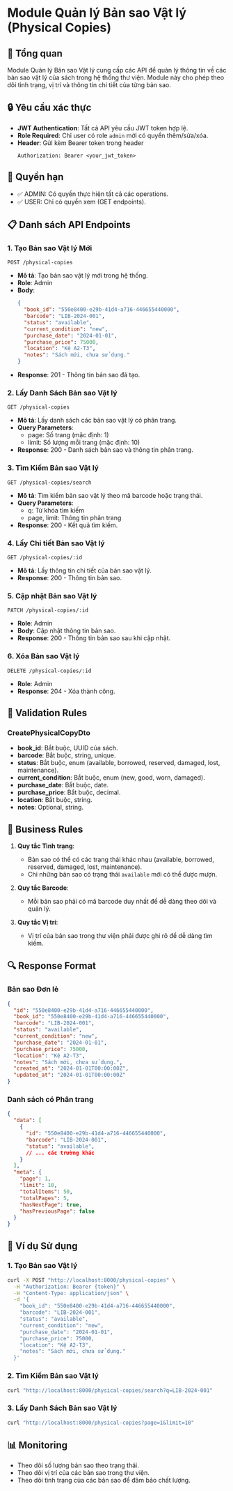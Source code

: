 # Module Quản lý Bản sao Vật lý (Physical Copies)

## 📑 Tổng quan

Module Quản lý Bản sao Vật lý cung cấp các API để quản lý thông tin về các bản sao vật lý của sách trong hệ thống thư viện. Module này cho phép theo dõi tình trạng, vị trí và thông tin chi tiết của từng bản sao.

## 🔒 Yêu cầu xác thực

- **JWT Authentication**: Tất cả API yêu cầu JWT token hợp lệ.
- **Role Required**: Chỉ user có role `admin` mới có quyền thêm/sửa/xóa.
- **Header**: Gửi kèm Bearer token trong header
  ```
  Authorization: Bearer <your_jwt_token>
  ```

## 🔑 Quyền hạn

- ✅ ADMIN: Có quyền thực hiện tất cả các operations.
- ✅ USER: Chỉ có quyền xem (GET endpoints).

## 📋 Danh sách API Endpoints

### 1. Tạo Bản sao Vật lý Mới
```http
POST /physical-copies
```
- **Mô tả**: Tạo bản sao vật lý mới trong hệ thống.
- **Role**: Admin
- **Body**:
  ```json
  {
    "book_id": "550e8400-e29b-41d4-a716-446655440000",
    "barcode": "LIB-2024-001",
    "status": "available",
    "current_condition": "new",
    "purchase_date": "2024-01-01",
    "purchase_price": 75000,
    "location": "Kệ A2-T3",
    "notes": "Sách mới, chưa sử dụng."
  }
  ```
- **Response**: 201 - Thông tin bản sao đã tạo.

### 2. Lấy Danh Sách Bản sao Vật lý
```http
GET /physical-copies
```
- **Mô tả**: Lấy danh sách các bản sao vật lý có phân trang.
- **Query Parameters**:
  - page: Số trang (mặc định: 1)
  - limit: Số lượng mỗi trang (mặc định: 10)
- **Response**: 200 - Danh sách bản sao và thông tin phân trang.

### 3. Tìm Kiếm Bản sao Vật lý
```http
GET /physical-copies/search
```
- **Mô tả**: Tìm kiếm bản sao vật lý theo mã barcode hoặc trạng thái.
- **Query Parameters**:
  - q: Từ khóa tìm kiếm
  - page, limit: Thông tin phân trang
- **Response**: 200 - Kết quả tìm kiếm.

### 4. Lấy Chi tiết Bản sao Vật lý
```http
GET /physical-copies/:id
```
- **Mô tả**: Lấy thông tin chi tiết của bản sao vật lý.
- **Response**: 200 - Thông tin bản sao.

### 5. Cập nhật Bản sao Vật lý
```http
PATCH /physical-copies/:id
```
- **Role**: Admin
- **Body**: Cập nhật thông tin bản sao.
- **Response**: 200 - Thông tin bản sao sau khi cập nhật.

### 6. Xóa Bản sao Vật lý
```http
DELETE /physical-copies/:id
```
- **Role**: Admin
- **Response**: 204 - Xóa thành công.

## 📝 Validation Rules

### CreatePhysicalCopyDto
- **book_id**: Bắt buộc, UUID của sách.
- **barcode**: Bắt buộc, string, unique.
- **status**: Bắt buộc, enum (available, borrowed, reserved, damaged, lost, maintenance).
- **current_condition**: Bắt buộc, enum (new, good, worn, damaged).
- **purchase_date**: Bắt buộc, date.
- **purchase_price**: Bắt buộc, decimal.
- **location**: Bắt buộc, string.
- **notes**: Optional, string.

## 🎯 Business Rules

1. **Quy tắc Tình trạng**:
   - Bản sao có thể có các trạng thái khác nhau (available, borrowed, reserved, damaged, lost, maintenance).
   - Chỉ những bản sao có trạng thái `available` mới có thể được mượn.

2. **Quy tắc Barcode**:
   - Mỗi bản sao phải có mã barcode duy nhất để dễ dàng theo dõi và quản lý.

3. **Quy tắc Vị trí**:
   - Vị trí của bản sao trong thư viện phải được ghi rõ để dễ dàng tìm kiếm.

## 🔍 Response Format

### Bản sao Đơn lẻ
```json
{
  "id": "550e8400-e29b-41d4-a716-446655440000",
  "book_id": "550e8400-e29b-41d4-a716-446655440000",
  "barcode": "LIB-2024-001",
  "status": "available",
  "current_condition": "new",
  "purchase_date": "2024-01-01",
  "purchase_price": 75000,
  "location": "Kệ A2-T3",
  "notes": "Sách mới, chưa sử dụng.",
  "created_at": "2024-01-01T00:00:00Z",
  "updated_at": "2024-01-01T00:00:00Z"
}
```

### Danh sách có Phân trang
```json
{
  "data": [
    {
      "id": "550e8400-e29b-41d4-a716-446655440000",
      "barcode": "LIB-2024-001",
      "status": "available",
      // ... các trường khác
    }
  ],
  "meta": {
    "page": 1,
    "limit": 10,
    "totalItems": 50,
    "totalPages": 5,
    "hasNextPage": true,
    "hasPreviousPage": false
  }
}
```

## 🚀 Ví dụ Sử dụng

### 1. Tạo Bản sao Vật lý
```bash
curl -X POST "http://localhost:8000/physical-copies" \
  -H "Authorization: Bearer {token}" \
  -H "Content-Type: application/json" \
  -d '{
    "book_id": "550e8400-e29b-41d4-a716-446655440000",
    "barcode": "LIB-2024-001",
    "status": "available",
    "current_condition": "new",
    "purchase_date": "2024-01-01",
    "purchase_price": 75000,
    "location": "Kệ A2-T3",
    "notes": "Sách mới, chưa sử dụng."
  }'
```

### 2. Tìm Kiếm Bản sao Vật lý
```bash
curl "http://localhost:8000/physical-copies/search?q=LIB-2024-001"
```

### 3. Lấy Danh Sách Bản sao Vật lý
```bash
curl "http://localhost:8000/physical-copies?page=1&limit=10"
```

## 📊 Monitoring

- Theo dõi số lượng bản sao theo trạng thái.
- Theo dõi vị trí của các bản sao trong thư viện.
- Theo dõi tình trạng của các bản sao để đảm bảo chất lượng.
